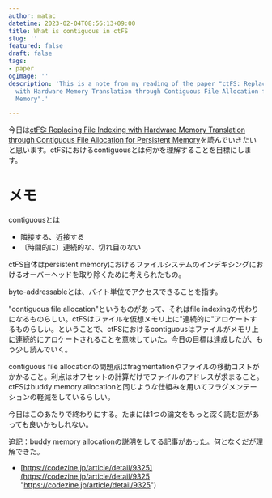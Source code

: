 ```yaml
---
author: matac
datetime: 2023-02-04T08:56:13+09:00
title: What is contiguous in ctFS
slug: ''
featured: false
draft: false
tags:
- paper
ogImage: ''
description: 'This is a note from my reading of the paper "ctFS: Replacing File Indexing
  with Hardware Memory Translation through Contiguous File Allocation for Persistent
  Memory".'

---
```

今日は[ctFS: Replacing File Indexing with Hardware Memory Translation through Contiguous File Allocation for Persistent Memory](https://www.usenix.org/conference/fast22/presentation/li "ctFS: Replacing File Indexing with Hardware Memory Translation through Contiguous File Allocation for Persistent Memory")を読んでいきたいと思います。ctFSにおけるcontiguousとは何かを理解することを目標にします。

# メモ

contiguousとは

* 隣接する、近接する
* 〔時間的に〕連続的な、切れ目のない

ctFS自体はpersistent memoryにおけるファイルシステムのインデキシングにおけるオーバーヘッドを取り除くために考えられたもの。

byte-addressableとは、バイト単位でアクセスできることを指す。

"contiguous file allocation"というものがあって、それはfile indexingの代わりになるものらしい。ctFSはファイルを仮想メモリ上に"連続的に"アロケートするものらしい。ということで、ctFSにおけるcontiguousはファイルがメモリ上に連続的にアロケートされることを意味していた。今日の目標は達成したが、もう少し読んでいく。

contiguous file allocationの問題点はfragmentationやファイルの移動コストがかかること。利点はオフセットの計算だけでファイルのアドレスが求まること。ctFSはbuddy memory allocationと同じような仕組みを用いてフラグメンテーションの軽減をしているらしい。

今日はこのあたりで終わりにする。たまには1つの論文をもっと深く読む回があっても良いかもしれない。

追記：buddy memory allocationの説明をしてる記事があった。何となくだが理解できた。

* [https://codezine.jp/article/detail/9325](https://codezine.jp/article/detail/9325 "https://codezine.jp/article/detail/9325")